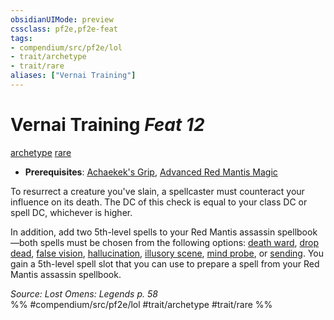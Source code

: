 ```yaml
---
obsidianUIMode: preview
cssclass: pf2e,pf2e-feat
tags:
- compendium/src/pf2e/lol
- trait/archetype
- trait/rare
aliases: ["Vernai Training"]
---
```

# Vernai Training  *Feat 12*  
[archetype](../../rules/traits/archetype.md)  [rare](../../rules/traits/rare.md)  

- **Prerequisites**: [Achaekek's Grip](achaekeks-grip-lol.md), [Advanced Red Mantis Magic](advanced-red-mantis-magic-lowg.md)

To resurrect a creature you've slain, a spellcaster must counteract your influence on its death. The DC of this check is equal to your class DC or spell DC, whichever is higher.

In addition, add two 5th-level spells to your Red Mantis assassin spellbook—both spells must be chosen from the following options: [death ward](../spells/death-ward.md), [drop dead](../spells/drop-dead.md), [false vision](../spells/false-vision.md), [hallucination](../spells/hallucination.md), [illusory scene](../spells/illusory-scene.md), [mind probe](../spells/mind-probe.md), or [sending](../spells/sending.md). You gain a 5th-level spell slot that you can use to prepare a spell from your Red Mantis assassin spellbook.

*Source: Lost Omens: Legends p. 58*  
%% #compendium/src/pf2e/lol #trait/archetype #trait/rare %%